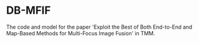 # DB-MFIF
The code and model for the paper 'Exploit the Best of Both End-to-End and Map-Based Methods for Multi-Focus Image Fusion' in TMM.
